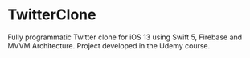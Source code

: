 # TwitterClone
Fully programmatic Twitter clone for iOS 13 using Swift 5, Firebase and MVVM Architecture. Project developed in the Udemy course.
